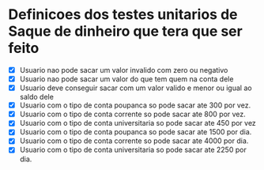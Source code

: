 # Definicoes dos testes unitarios de Saque de dinheiro que tera que ser feito

- [x] Usuario nao pode sacar um valor invalido com zero ou negativo
- [x] Usuario nao pode sacar um valor do que tem quem na conta dele
- [x] Usuario deve conseguir sacar com um valor valido e menor ou igual ao saldo dele
- [x] Usuario com o tipo de conta poupanca so pode sacar ate 300 por vez.
- [x] Usuario com o tipo de conta corrente so pode sacar ate 800 por vez.
- [x] Usuario com o tipo de conta universitaria so pode sacar ate 450 por vez
- [x] Usuario com o tipo de conta poupanca so pode sacar ate 1500 por dia.
- [x] Usuario com o tipo de conta corrente so pode sacar ate 4000 por dia.
- [x] Usuario com o tipo de conta universitaria so pode sacar ate 2250 por dia.